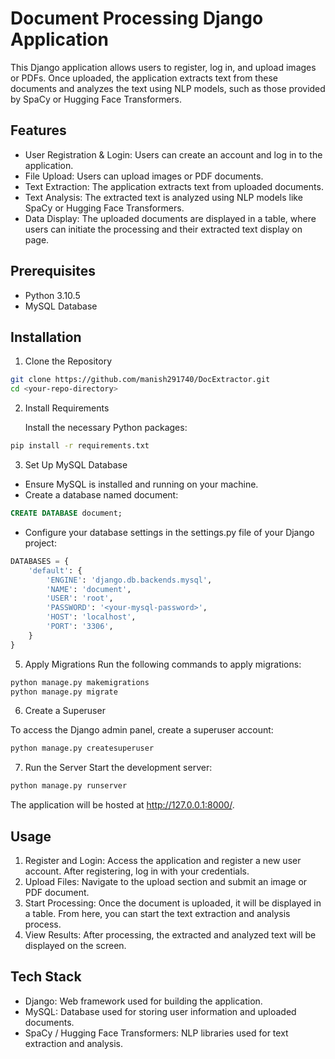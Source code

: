 
# Document Processing Django Application

This Django application allows users to register, log in, and upload images or PDFs. Once uploaded, the application extracts text from these documents and analyzes the text using NLP models, such as those provided by SpaCy or Hugging Face Transformers.


## Features

- User Registration & Login: Users can create an account and log in to the application.
- File Upload: Users can upload images or PDF documents.
- Text Extraction: The application extracts text from uploaded documents.
- Text Analysis: The extracted text is analyzed using NLP models like SpaCy or Hugging Face Transformers.
- Data Display: The uploaded documents  are displayed in a table, where users can initiate the processing and their extracted text display on page.


## Prerequisites

- Python 3.10.5
- MySQL Database
## Installation

1. Clone the Repository

```bash
git clone https://github.com/manish291740/DocExtractor.git
cd <your-repo-directory>
```

2. Install Requirements

    Install the necessary Python packages:
    
```bash
pip install -r requirements.txt

```
 3. Set Up MySQL Database   

 - Ensure MySQL is installed and running on your machine.
- Create a database named document:

```sql
CREATE DATABASE document;
```
-   Configure your database settings in the settings.py file of your Django project:

```python
DATABASES = {
    'default': {
        'ENGINE': 'django.db.backends.mysql',
        'NAME': 'document',
        'USER': 'root',
        'PASSWORD': '<your-mysql-password>',
        'HOST': 'localhost',
        'PORT': '3306',
    }
}

```

5. Apply Migrations
 Run the following commands to apply migrations:

 ```bash
 python manage.py makemigrations
python manage.py migrate

 ```

 6. Create a Superuser

 To access the Django admin panel, create a superuser account:

 ```bash
 python manage.py createsuperuser
```

7. Run the Server
Start the development server:

```bash
python manage.py runserver
```
The application will be hosted at http://127.0.0.1:8000/.



## Usage

1. Register and Login: Access the application and register a new user account. After registering, log in with your credentials.
2. Upload Files: Navigate to the upload section and submit an image or PDF document.
3. Start Processing: Once the document is uploaded, it will be displayed in a table. From here, you can start the text extraction and analysis process.
4. View Results: After processing, the extracted and analyzed text will be displayed on the screen.



## Tech Stack

- Django: Web framework used for building the application.
- MySQL: Database used for storing user information and uploaded documents.
- SpaCy / Hugging Face Transformers: NLP libraries used for text extraction and analysis.

